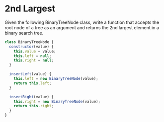 # 2nd Largest

Given the following BinaryTreeNode class, write a function that accepts the root node of a tree as an argument and returns the 2nd largest element in a binary search tree.

```js
class BinaryTreeNode {
  constructor(value) {
    this.value = value;
    this.left = null;
    this.right = null;
  }

  insertLeft(value) {
    this.left = new BinaryTreeNode(value);
    return this.left;
  }

  insertRight(value) {
    this.right = new BinaryTreeNode(value);
    return this.right;
  }
}
```
